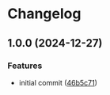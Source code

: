 # Changelog

## 1.0.0 (2024-12-27)


### Features

* initial commit ([46b5c71](https://github.com/dailypay/WILL-DELETE-testing-releasepleas-outputs/commit/46b5c71ce1ae79d897503b9f3270ff0b28ab4cfa))
